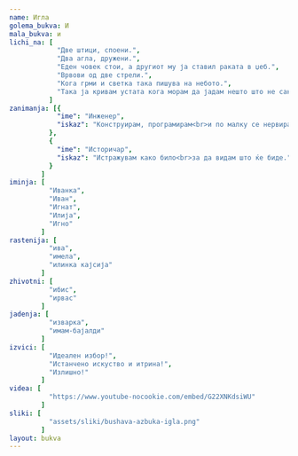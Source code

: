 ```yaml
---
name: Игла
golema_bukva: И
mala_bukva: и
lichi_na: [
            "Две штици, споени.",
            "Два агла, дружени.",
            "Еден човек стои, а другиот му ја ставил раката в џеб.",
            "Врвови од две стрели.",
            "Кога грми и светка така пишува на небото.",
            "Така ја кривам устата кога морам да јадам нешто што не сакам."
          ]
zanimanja: [{
            "ime": "Инженер",
            "iskaz": "Конструирам, програмирам<br>и по малку се нервирам."
          },
          {
            "ime": "Историчар",
            "iskaz": "Истражувам како било<br>за да видам што ќе биде."
          }
        ]
iminja: [
          "Иванка",
          "Иван",
          "Игнат",
          "Илија",
          "Игно"
        ]
rastenija: [
          "ива",
          "имела",
          "илинка кајсија"
        ]
zhivotni: [
          "ибис",
          "ирвас"
        ]
jadenja: [
          "изварка",
          "имам-бајалди"
        ]
izvici: [
          "Идеален избор!",
          "Истанчено искуство и итрина!",
          "Излишно!"
        ]
videa: [
          "https://www.youtube-nocookie.com/embed/G22XNKdsiWU"
        ]
sliki: [
          "assets/sliki/bushava-azbuka-igla.png"
        ]
layout: bukva
---
```

